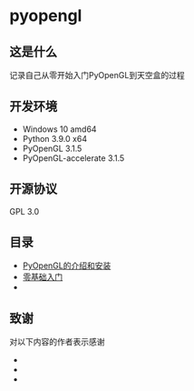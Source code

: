 # pyopengl
## 这是什么
记录自己从零开始入门PyOpenGL到天空盒的过程
## 开发环境
- Windows 10 amd64
- Python    3.9.0 x64
- PyOpenGL  3.1.5
- PyOpenGL-accelerate   3.1.5
## 开源协议
GPL 3.0
## 目录
- [PyOpenGL的介绍和安装]()
- [零基础入门]()
- []()

## 致谢
对以下内容的作者表示感谢
- []()
- []()
- []()
